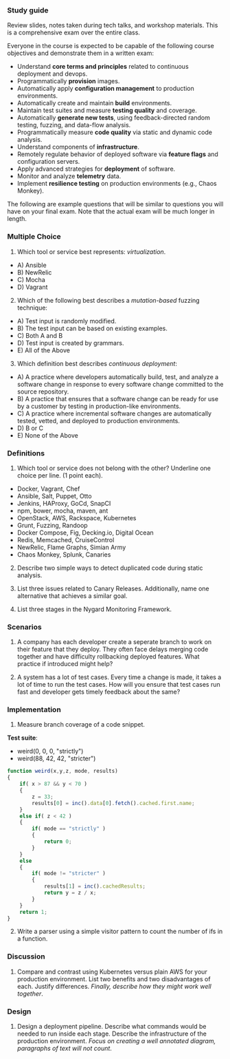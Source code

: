 ### Study guide

Review slides, notes taken during tech talks, and workshop materials. This is a comprehensive exam over the entire class.

Everyone in the course is expected to be capable of the following course objectives and demonstrate them in a written exam:

* Understand **core terms and principles** related to continuous deployment and devops.
* Programmatically **provision** images.
* Automatically apply **configuration management** to production environments.
* Automatically create and maintain **build** environments.
* Maintain test suites and measure **testing quality** and coverage.
* Automatically **generate new tests**, using feedback-directed random testing, fuzzing, and data-flow analysis.
* Programmatically measure **code quality** via static and dynamic code analysis.
* Understand components of **infrastructure**.
* Remotely regulate behavior of deployed software via **feature flags** and configuration servers.
* Apply advanced strategies for **deployment** of software.
* Monitor and analyze **telemetry** data.
* Implement **resilience testing** on production environments (e.g., Chaos Monkey).


The following are example questions that will be similar to questions you will have on your final exam. Note that the actual exam will be much longer in length.

### Multiple Choice

1. Which tool or service best represents: *virtualization*.

  * A) Ansible
  * B) NewRelic
  * C) Mocha
  * D) Vagrant

2. Which of the following best describes a *mutation-based* fuzzing technique:

  * A) Test input is randomly modified.
  * B) The test input can be based on existing examples.
  * C) Both A and B
  * D) Test input is created by grammars.
  * E) All of the Above

3. Which definition best describes *continuous deployment*:

  * A) A practice where developers automatically build, test, and analyze a software change in response to every software change committed to the source repository.
  * B) A practice that ensures that a software change can be ready for use by a customer by testing in production-like environments.
  * C) A practice where incremental software changes are automatically tested, vetted, and deployed to production environments.
  * D) B or C
  * E) None of the Above

### Definitions

1. Which tool or service does not belong with the other? Underline one choice per line. (1 point each).

  * Docker, Vagrant, Chef
  * Ansible, Salt, Puppet, Otto 
  * Jenkins, HAProxy, GoCd, SnapCI
  * npm, bower, mocha, maven, ant
  * OpenStack, AWS, Rackspace, Kubernetes
  * Grunt, Fuzzing, Randoop
  * Docker Compose, Fig, Decking.io, Digital Ocean
  * Redis, Memcached, CruiseControl
  * NewRelic, Flame Graphs, Simian Army
  * Chaos Monkey, Splunk, Canaries

2. Describe two simple ways to detect duplicated code during static analysis.

3. List three issues related to Canary Releases. Additionally, name one alternative that achieves a similar goal.

4. List three stages in the Nygard Monitoring Framework.

### Scenarios

1. A company has each developer create a seperate branch to work on their feature that they deploy. They often face delays merging code together and have difficulty rollbacking deployed features. What practice if introduced might help?

2. A system has a lot of test cases. Every time a change is made, it takes a lot of time to run the test cases. How will you ensure that test cases run fast and developer gets timely feedback about the same?

### Implementation

1. Measure branch coverage of a code snippet.

  **Test suite**:
  
  * weird(0, 0, 0, "strictly")
  * weird(88, 42, 42, "stricter")
  
  ```Javascript
  function weird(x,y,z, mode, results)
  {
      if( x > 87 && y < 70 )
      {
          z = 33;
          results[0] = inc().data[0].fetch().cached.first.name;
      }    
      else if( z < 42 )
      {
          if( mode == "strictly" )
          {
              return 0;
          }
      }
      else
      {
          if( mode != "stricter" )
          {
              results[1] = inc().cachedResults;
              return y = z / x;
          }
      }
      return 1;
  }  
  ```

2. Write a parser using a simple visitor pattern to count the number of ifs in a function.

### Discussion

1. Compare and contrast using Kubernetes versus plain AWS for your production environment. List two benefits and two disadvantages of each. Justify differences. *Finally, describe how they might work well together*.

### Design

1. Design a deployment pipeline. Describe what commands would be needed to run inside each stage. Describe the infrastructure of the production environment. *Focus on creating a well annotated diagram, paragraphs of text will not count*.
